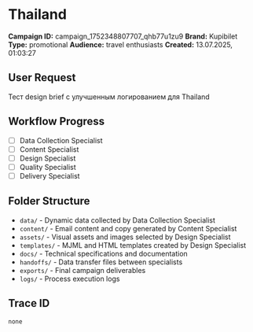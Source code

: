 # Thailand

**Campaign ID:** campaign_1752348807707_qhb77u1zu9
**Brand:** Kupibilet
**Type:** promotional
**Audience:** travel enthusiasts
**Created:** 13.07.2025, 01:03:27

## User Request
Тест design brief с улучшенным логированием для Thailand

## Workflow Progress
- [ ] Data Collection Specialist
- [ ] Content Specialist  
- [ ] Design Specialist
- [ ] Quality Specialist
- [ ] Delivery Specialist

## Folder Structure

- `data/` - Dynamic data collected by Data Collection Specialist
- `content/` - Email content and copy generated by Content Specialist
- `assets/` - Visual assets and images selected by Design Specialist
- `templates/` - MJML and HTML templates created by Design Specialist
- `docs/` - Technical specifications and documentation
- `handoffs/` - Data transfer files between specialists
- `exports/` - Final campaign deliverables
- `logs/` - Process execution logs

## Trace ID
`none`
